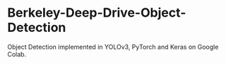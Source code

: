 # Berkeley-Deep-Drive-Object-Detection
Object Detection implemented in YOLOv3, PyTorch and Keras on Google Colab.
